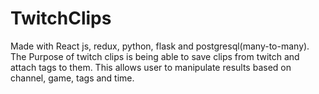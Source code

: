 # TwitchClips
Made with React js, redux, python, flask and postgresql(many-to-many). The Purpose of twitch clips is being able to save clips from twitch and attach tags to them. This allows user to manipulate results based on channel, game, tags and time.
